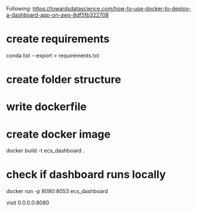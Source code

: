 Following:
https://towardsdatascience.com/how-to-use-docker-to-deploy-a-dashboard-app-on-aws-8df5fb322708


# create requirements

conda list --export > requirements.txt

# create folder structure

# write dockerfile

# create docker image

docker build -t ecs_dashboard .

# check if dashboard runs locally

docker run -p 8080:8053 ecs_dashboard

visit 0.0.0.0:8080

